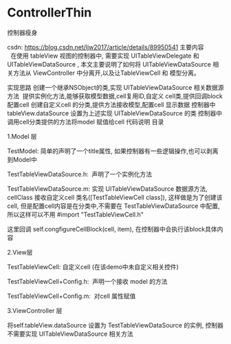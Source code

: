 # ControllerThin
控制器瘦身

csdn: https://blog.csdn.net/ljw2017/article/details/89950541
主要内容
        在使用 tableView 视图的控制器中, 需要实现 UITableViewDelegate 和 UITableViewDataSource , 本文主要说明了如何将 UITableViewDataSource 相关方法从 ViewController 中分离开,以及让TableViewCell 和 模型分离。

实现思路
创建一个继承NSObject的类,实现 UITableViewDataSource 相关数据源方法 
提供实例化方法,能够获取模型数据,cell复用ID,自定义 cell类,提供回调block配置cell
创建自定义cell 的分类,提供方法接收模型,配置cell 显示数据
控制器中tableView.dataSource 设置为上述实现 UITableViewDataSource 的类
控制器中调用cell分类提供的方法将model 赋值给cell
代码说明
目录



1.Model 层

TestModel: 简单的声明了一个title属性, 如果控制器有一些逻辑操作,也可以剥离到Model中

TestTableViewDataSource.h:  声明了一个实例化方法



TestTableViewDataSource.m: 实现 UITableViewDataSource 数据源方法, cellClass 接收自定义cell 类名([TestTableViewCell class]), 这样做是为了创建该cell, 但是配置cell内容是在分类中,不需要在 TestTableViewDataSource 中配置,所以这样可以不用 #import "TestTableViewCell.h" 



这里回调 self.congfigureCellBlock(cell, item), 在控制器中会执行该block具体内容



2.View层

TestTableViewCell: 自定义cell (在该demo中未自定义相关控件)

TestTableViewCell+Config.h:  声明一个接收 model 的方法



TestTableViewCell+Config.m:  对cell 属性赋值



3.ViewController 层

将self.tableView.dataSource 设置为 TestTableViewDataSource 的实例, 控制器不需要实现 UITableViewDataSource 相关方法


